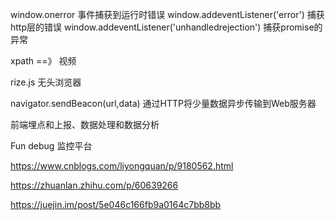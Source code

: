 

window.onerror 事件捕获到运行时错误
window.addeventListener('error') 捕获http层的错误
window.addeventListener('unhandledrejection') 捕获promise的异常  

xpath  ==》 视频  

rize.js  无头浏览器   

navigator.sendBeacon(url,data)   通过HTTP将少量数据异步传输到Web服务器

前端埋点和上报、数据处理和数据分析

Fun debug 监控平台  

https://www.cnblogs.com/liyongquan/p/9180562.html


https://zhuanlan.zhihu.com/p/60639266

https://juejin.im/post/5e046c166fb9a0164c7bb8bb
